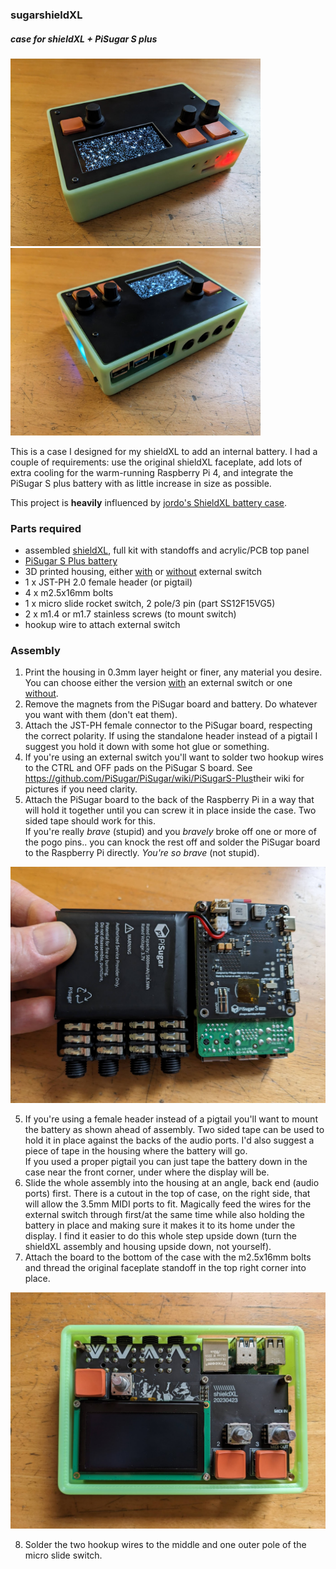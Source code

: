 ### sugarshieldXL
##### case for shieldXL + PiSugar S plus

<img src=https://raw.githubusercontent.com/roge-rm/sugarshieldXL/main/pictures/1.jpg width=400> <img src=https://raw.githubusercontent.com/roge-rm/sugarshieldXL/main/pictures/2.jpg width=400>

This is a case I designed for my shieldXL to add an internal battery. I had a couple of requirements: use the original shieldXL faceplate, add lots of extra cooling for the warm-running Raspberry Pi 4, and integrate the PiSugar S plus battery with as little increase in size as possible.

This project is **heavily** influenced by <a href=https://github.com/JGuzak/shieldXl_battery>jordo's ShieldXL battery case</a>. 

### Parts required

* assembled <a href=[https://github.com/okyeron/shieldXL](https://www.denki-oto.com/store/p98/shieldXL_%28DIY_norns_synthesizer_kit%29.html#/)>shieldXL</a>, full kit with standoffs and acrylic/PCB top panel
* <a href=https://github.com/PiSugar/PiSugar/wiki/PiSugarS-Plus>PiSugar S Plus battery<a>
* 3D printed housing, either <a href=https://github.com/roge-rm/sugarshieldXL/blob/main/stl/sugarshieldxl-1.0.stl>with</a> or <a href=https://github.com/roge-rm/sugarshieldXL/blob/main/stl/sugarshieldxl-1.0-noswitch.stl>without</a> external switch
* 1 x JST-PH 2.0 female header (or pigtail)
* 4 x m2.5x16mm bolts
* 1 x micro slide rocket switch, 2 pole/3 pin (part SS12F15VG5)
* 2 x m1.4 or m1.7 stainless screws (to mount switch)
* hookup wire to attach external switch

### Assembly

1. Print the housing in 0.3mm layer height or finer, any material you desire. <br>You can choose either the version <a href=https://github.com/roge-rm/sugarshieldXL/blob/main/stl/sugarshieldxl-1.0.stl>with<a/> an external switch or one <a href=https://github.com/roge-rm/sugarshieldXL/blob/main/stl/sugarshieldxl-1.0-noswitch.stl>without</a>.
2. Remove the magnets from the PiSugar board and battery. Do whatever you want with them (don't eat them).
3. Attach the JST-PH female connector to the PiSugar board, respecting the correct polarity. If using the standalone header instead of a pigtail I suggest you hold it down with some hot glue or something.
4. If you're using an external switch you'll want to solder two hookup wires to the CTRL and OFF pads on the PiSugar S board. See <https://github.com/PiSugar/PiSugar/wiki/PiSugarS-Plus>their wiki</a> for pictures if you need clarity.
5. Attach the PiSugar board to the back of the Raspberry Pi in a way that will hold it together until you can screw it in place inside the case. Two sided tape should work for this. <br>If you're really _brave_ (stupid) and you _bravely_ broke off one or more of the pogo pins.. you can knock the rest off and solder the PiSugar board to the Raspberry Pi directly. _You're so brave_ (not stupid).

<img src=https://raw.githubusercontent.com/roge-rm/sugarshieldXL/main/pictures/3.jpg width=600>

5. If you're using a female header instead of a pigtail you'll want to mount the battery as shown ahead of assembly. Two sided tape can be used to hold it in place against the backs of the audio ports. I'd also suggest a piece of tape in the housing where the battery will go.<br>If you used a proper pigtail you can just tape the battery down in the case near the front corner, under where the display will be.
6. Slide the whole assembly into the housing at an angle, back end (audio ports) first. There is a cutout in the top of case, on the right side, that will allow the 3.5mm MIDI ports to fit. Magically feed the wires for the external switch through first/at the same time while also holding the battery in place and making sure it makes it to its home under the display. I find it easier to do this whole step upside down (turn the shieldXL assembly and housing upside down, not yourself).
7. Attach the board to the bottom of the case with the m2.5x16mm bolts and thread the original faceplate standoff in the top right corner into place. 

<img src=https://raw.githubusercontent.com/roge-rm/sugarshieldXL/main/pictures/4.jpg width=600>

8. Solder the two hookup wires to the middle and one outer pole of the micro slide switch. 
